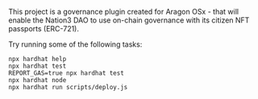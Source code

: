 This project is a governance plugin created for Aragon OSx - that will enable the Nation3 DAO to use on-chain governance with its citizen NFT passports (ERC-721).


Try running some of the following tasks:

```shell
npx hardhat help
npx hardhat test
REPORT_GAS=true npx hardhat test
npx hardhat node
npx hardhat run scripts/deploy.js
```
